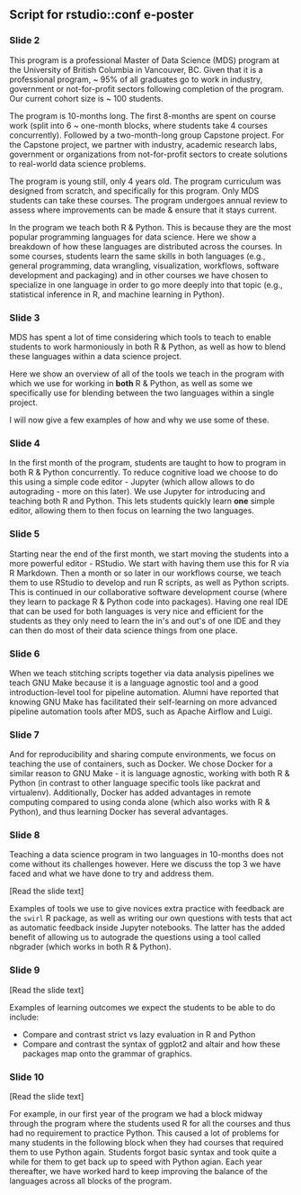 ## Script for rstudio::conf e-poster

### Slide 2

This program is a professional Master of Data Science (MDS) program at the University of British Columbia in Vancouver, BC. Given that it is a professional program, ~ 95% of all graduates go to work in industry, government or not-for-profit sectors following completion of the program. Our current cohort size is ~ 100 students.

The program is 10-months long. The first 8-months are spent on course work (split into 6 ~ one-month blocks, where students take 4 courses concurrently). Followed by a two-month-long group Capstone project. For the Capstone project, we partner with industry, academic research labs, government or organizations from not-for-profit sectors to create solutions to real-world data science problems. 

The program is young still, only 4 years old. The program curriculum was designed from scratch, and specifically for this program. Only MDS students can take these courses. The program undergoes annual review to assess where improvements can be made & ensure that it stays current. 

In the program we teach both R & Python. This is because they are the most popular programming languages for data science. Here we show a breakdown of how these languages are distributed across the courses. In some courses, students learn the same skills in both languages (e.g., general programming, data wrangling, visualization, workflows, software development and packaging) and in other courses we have chosen to specialize in one language in order to go more deeply into that topic (e.g., statistical inference in R, and machine learning in Python). 

### Slide 3

MDS has spent a lot of time considering which tools to teach to enable students to work harmoniously in both R & Python, as well as how to blend these languages within a data science project. 

Here we show an overview of all of the tools we teach in the program with which we use for working in **both** R & Python, as well as some we specifically use for blending between the two languages within a single project. 

I will now give a few examples of how and why we use some of these. 

### Slide 4

In the first month of the program, students are taught to how to program in both R & Python concurrently. To reduce cognitive load we choose to do this using a simple code editor - Jupyter (which allow allows to do autograding - more on this later). We use Jupyter for introducing and teaching both R and Python. This lets students quickly learn **one** simple editor, allowing them to then focus on learning the two languages.

### Slide 5

Starting near the end of the first month, we start moving the students into a more powerful editor - RStudio. We start with having them use this for R via R Markdown. Then a month or so later in our workflows course, we teach them to use RStudio to develop and run R scripts, as well as Python scripts. This is continued in our collaborative software development course (where they learn to package R & Python code into packages). Having one real IDE that can be used for both languages is very nice and efficient for the students as they only need to learn the in's and out's of one IDE and they can then do most of their data science things from one place. 

### Slide 6

When we teach stitching scripts together via data analysis pipelines we teach GNU Make because it is a language agnostic tool and a good introduction-level tool for pipeline automation. Alumni have reported that knowing GNU Make has facilitated their self-learning on more advanced pipeline automation tools after MDS, such as Apache Airflow and Luigi. 

### Slide 7

And for reproducibility and sharing compute environments, we focus on teaching the use of containers, such as Docker. We chose Docker for a similar reason to GNU Make - it is language agnostic, working with both R & Python (in contrast to other language specific tools like packrat and virtualenv). Additionally, Docker has added advantages in remote computing compared to using conda alone (which also works with R & Python), and thus learning Docker has several advantages.

### Slide 8

Teaching a data science program in two languages in 10-months does not come without its challenges however. Here we discuss the top 3 we have faced and what we have done to try and address them. 

[Read the slide text]

Examples of tools we use to give novices extra practice with feedback are the `swirl` R package, as well as writing our own questions with tests that act as automatic feedback inside Jupyter notebooks. The latter has the added benefit of allowing us to autograde the questions using a tool called nbgrader (which works in both R & Python).

### Slide 9

[Read the slide text]

Examples of learning outcomes we expect the students to be able to do include:

* Compare and contrast strict vs lazy evaluation in R and Python
* Compare and contrast the syntax of ggplot2 and altair and how these packages map onto the grammar of graphics.

### Slide 10

[Read the slide text]

For example, in our first year of the program we had a block midway through the program where the students used R for all the courses and thus had no requirement to practice Python. This caused a lot of problems for many students in the following block when they had courses that required them to use Python again. Students forgot basic syntax and took quite a while for them to get back up to speed with Python agian. Each year thereafter, we have worked hard to keep improving the balance of the languages across all blocks of the program.


